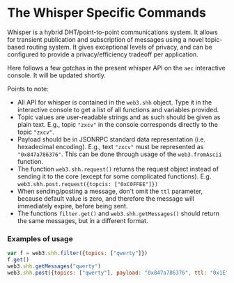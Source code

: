 # The Whisper Specific Commands

Whisper is a hybrid DHT/point-to-point communications system. It allows for transient publication and subscription of messages using a novel topic-based routing system. It gives exceptional levels of privacy, and can be configured to provide a privacy/efficiency tradeoff per application.

Here follows a few gotchas in the present whisper API on the `aec` interactive console. It will be updated shortly.

Points to note:
- All API for whisper is contained in the `web3.shh` object. Type it in the interactive console to get a list of all functions and variables provided.
- Topic values are user-readable strings and as such should be given as plain text. E.g., topic `"zxcv"` in the console corresponds directly to the topic `"zxcv"`.
- Payload should be in JSONRPC standard data representation (i.e. hexadecimal encoding). E.g., text `"zxcv"` must be represented as `"0x847a786376"`. This can be done through usage of the `web3.fromAscii` function.
- The function `web3.shh.request()` returns the request object instead of sending it to the core (except for some complicated functions). E.g. `web3.shh.post.request({topcis: ["0xC0FFEE"]})`
- When sending/posting a message, don't omit the `ttl` parameter, because default value is zero, and therefore the message will immediately expire, before being sent.
- The functions `filter.get()` and `web3.shh.getMessages()` should return the same messages, but in a different format.

### Examples of usage

```javascript
var f = web3.shh.filter({topics: ["qwerty"]})
f.get()
web3.shh.getMessages("qwerty")
web3.shh.post({topics: ["qwerty"], payload: "0x847a786376", ttl: "0x1E", workToProve: "0x9" })
```
